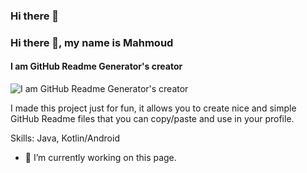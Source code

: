 ### Hi there 👋

<!--
**MahmoudAhmedBdran/MahmoudAhmedBdran** is a ✨ _special_ ✨ repository because its `README.md` (this file) appears on your GitHub profile.

Here are some ideas to get you started:

- 🔭 I’m currently working on ...
- 🌱 I’m currently learning ...
- 👯 I’m looking to collaborate on ...
- 🤔 I’m looking for help with ...
- 💬 Ask me about ...
- 📫 How to reach me: ...
- 😄 Pronouns: ...
- ⚡ Fun fact: ...
-->
### Hi there 👋, my name is Mahmoud 
#### I am GitHub Readme Generator's creator
![I am GitHub Readme Generator's creator](https://arturssmirnovs.github.io/github-profile-readme-generator/images/banner.png  )

I made this project just for fun, it allows you to create nice and simple GitHub Readme files that you can copy/paste and use in your profile.

Skills: Java, Kotlin/Android 

- 🔭 I’m currently working on this page. 




